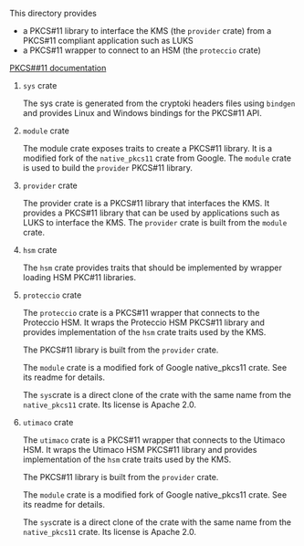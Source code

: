 This directory provides

- a PKCS#11 library to interface the KMS (the `provider` crate) from a PKCS#11 compliant application such as LUKS
- a PKCS#11 wrapper to connect to an HSM (the `proteccio` crate)

[PKCS##11 documentation](https://www.cryptsoft.com/pkcs11doc/STANDARD/pkcs-11.pdf)

1. `sys` crate

    The sys crate is generated from the cryptoki headers files using `bindgen` and provides Linux and Windows bindings for
    the PKCS#11 API.

2. `module` crate

    The module crate exposes traits to create a PKCS#11 library. It is a modified fork of
    the `native_pkcs11` crate from Google. The `module` crate is used to build the `provider` PKCS#11 library.

3. `provider` crate

    The provider crate is a PKCS#11 library that interfaces the KMS. It provides a PKCS#11 library that can be used by
    applications such as LUKS to interface the KMS. The `provider` crate is built from the `module` crate.

4. `hsm` crate

    The `hsm` crate provides traits that should be implemented by wrapper loading HSM PKC#11 libraries.

5. `proteccio` crate

    The `proteccio` crate is a PKCS#11 wrapper that connects to the Proteccio HSM. It wraps the Proteccio HSM PKCS#11
    library and provides implementation of the `hsm` crate traits used by the KMS.

    The PKCS#11 library is built from the `provider` crate.

    The `module` crate is a modified fork of Google native_pkcs11 crate. See its readme for details.

    The `sys`crate is a direct clone of the crate with the same name from the `native_pkcs11` crate. Its license is Apache
    2.0.

6. `utimaco` crate

    The `utimaco` crate is a PKCS#11 wrapper that connects to the Utimaco HSM. It wraps the Utimaco HSM PKCS#11 library
    and provides implementation of the `hsm` crate traits used by the KMS.

    The PKCS#11 library is built from the `provider` crate.

    The `module` crate is a modified fork of Google native_pkcs11 crate. See its readme for details.

    The `sys`crate is a direct clone of the crate with the same name from the `native_pkcs11` crate. Its license is Apache
    2.0.